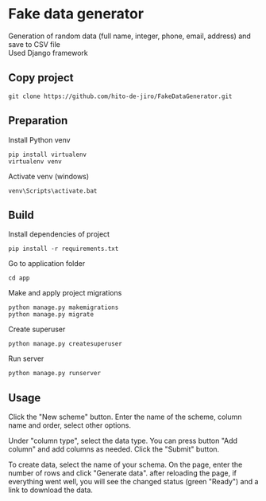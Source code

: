 Fake data generator
===================
Generation of random data (full name, integer, phone, email, address)
and save to CSV file<br>
Used Django framework

## Copy project
```
git clone https://github.com/hito-de-jiro/FakeDataGenerator.git
```

## Preparation
Install Python venv
```
pip install virtualenv
virtualenv venv
```
Activate venv (windows)
```
venv\Scripts\activate.bat
```

## Build
Install dependencies of project
```
pip install -r requirements.txt
```
Go to application folder 
```
cd app
```
Make and apply project migrations
```
python manage.py makemigrations
python manage.py migrate
```
Create superuser
```
python manage.py createsuperuser
```
Run server
```
python manage.py runserver
```

## Usage

Click the "New scheme" button. Enter the name of the scheme, column name and order, select other options.

Under "column type", select the data type.
You can press button "Add column" and add columns as needed.
Click the "Submit" button.

To create data, select the name of your schema.
On the page, enter the number of rows and click "Generate data".
after reloading the page, if everything went well,
you will see the changed status (green "Ready") and a link to download the data.